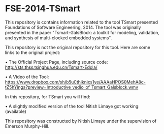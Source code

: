 # FSE-2014-TSmart
This repository is contains information related to the tool TSmart presented Foundations of Software Engineering, 2014. The tool was originally presented in the paper "Tsmart-GalsBlock: a toolkit for modeling, validation, and synthesis of multi-clocked embedded systems".

This repository is not the original repository for this tool. Here are some links to the original project:

•	The Official Project Page, including source code: http://sts.thss.tsinghua.edu.cn/Tsmart-Edola/

•	A Video of the Tool: https://www.dropbox.com/sh/b5u0thlknixs1ye/AAAaHPOS0MehA8c-tZ5hYinga?preview=Introductive_vedio_of_Tsmart_Galsblock.wmv

In this repository, for TSmart you will find:

•	 A slightly modified version of the tool Nitish Limaye got working (available)

This repository was constructed by Nitish Limaye under the supervision of Emerson Murphy-Hill. 

